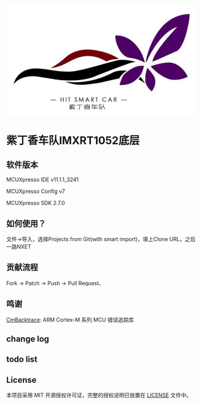 ![logo](https://github.com/beforelight/IMRT10XX/raw/master/doc/logo.png)

# 紫丁香车队IMXRT1052底层

## 软件版本

MCUXpresso IDE v11.1.1_3241

MCUXpresso Config v7

MCUXpresso SDK 2.7.0

## 如何使用？

文件->导入，选择Projects from Git(with smart import)，填上Clone URL，之后一路NXET

## 贡献流程

Fork -> Patch -> Push -> Pull Request、

## 鸣谢

[CmBacktrace](https://github.com/armink/CmBacktrace): ARM Cortex-M 系列 MCU 错误追踪库



## change log



## todo list



## License

本项目采用 MIT 开源授权许可证，完整的授权说明已放置在 [LICENSE](https://github.com/beforelight/IMRT10XX/raw/master/LICENSE) 文件中。
